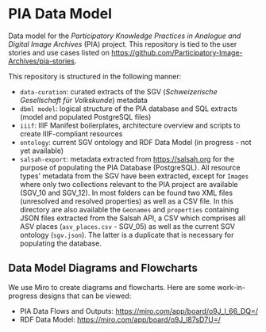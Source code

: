 # PIA Data Model
Data model for the _Participatory Knowledge Practices in Analogue and Digital Image Archives_ (PIA) project. This repository is tied to the user stories and use cases listed on https://github.com/Participatory-Image-Archives/pia-stories. 

This repository is structured in the following manner: 
- `data-curation`: curated extracts of the SGV (_Schweizerische Gesellschaft für Volkskunde_) metadata
- `dbml model`: logical structure of the PIA database and SQL extracts (model and populated PostgreSQL files)
- `iiif`: IIIF Manifest boilerplates, architecture overview and scripts to create IIIF-compliant resources
- `ontology`: current SGV ontology and RDF Data Model (in progress - not yet available)
- `salsah-export`: metadata extracted from https://salsah.org for the purpose of populating the PIA Database (PostgreSQL). All resource types' metadata from the SGV have been extracted, except for `Images` where only two collections relevant to the PIA project are available (SGV_10 and SGV_12). In most folders can be found two XML files (unresolved and resolved properties) as well as a CSV file. In this directory are also available the `Geonames` and `properties` containing JSON files extracted from the Salsah API, a CSV which comprises all ASV places (`asv_places.csv` - SGV_05) as well as the current SGV ontology (`sgv.json`). The latter is a duplicate that is necessary for populating the database.

## Data Model Diagrams and Flowcharts

We use Miro to create diagrams and flowcharts. Here are some work-in-progress designs that can be viewed:

- PIA Data Flows and Outputs: https://miro.com/app/board/o9J_l_66_DQ=/
- RDF Data Model: https://miro.com/app/board/o9J_l87sD7U=/



